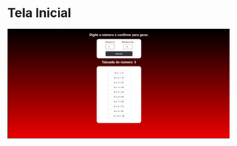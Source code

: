 # Tela Inicial

![](https://github.com/nabucoanalista/portfolio-sites/blob/main/Tabuada%20js/tela.png)
